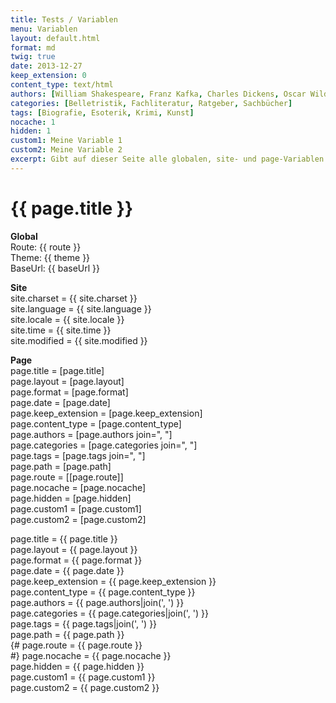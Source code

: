 ```yaml
---
title: Tests / Variablen
menu: Variablen
layout: default.html
format: md
twig: true
date: 2013-12-27
keep_extension: 0
content_type: text/html
authors: [William Shakespeare, Franz Kafka, Charles Dickens, Oscar Wilde]
categories: [Belletristik, Fachliteratur, Ratgeber, Sachbücher]
tags: [Biografie, Esoterik, Krimi, Kunst]
nocache: 1
hidden: 1
custom1: Meine Variable 1
custom2: Meine Variable 2
excerpt: Gibt auf dieser Seite alle globalen, site- und page-Variablen aus.
---
```


# {{ page.title }}

**Global**<br>
Route: {{ route }}<br>
Theme: {{ theme }}<br>
BaseUrl: {{ baseUrl }}<br>

**Site**<br>
site.charset = {{ site.charset }}<br>
site.language = {{ site.language }}<br>
site.locale = {{ site.locale }}<br>
site.time = {{ site.time }}<br>
site.modified = {{ site.modified }}<br>


**Page**<br>
page.title = [page.title]<br>
page.layout = [page.layout]<br>
page.format = [page.format]<br>
page.date = [page.date]<br>
page.keep_extension = [page.keep_extension]<br>
page.content_type = [page.content_type]<br>
page.authors = [page.authors join=", "]<br>
page.categories = [page.categories join=", "]<br>
page.tags = [page.tags join=", "]<br>
page.path = [page.path]<br>
page.route = [[page.route]]<br>
page.nocache = [page.nocache]<br>
page.hidden = [page.hidden]<br>
page.custom1 = [page.custom1]<br>
page.custom2 = [page.custom2]<br>

page.title = {{ page.title }}<br>
page.layout = {{ page.layout }}<br>
page.format = {{ page.format }}<br>
page.date = {{ page.date }}<br>
page.keep_extension = {{ page.keep_extension }}<br>
page.content_type = {{ page.content_type }}<br>
page.authors = {{ page.authors|join(', ') }}<br>
page.categories = {{ page.categories|join(', ') }}<br>
page.tags = {{ page.tags|join(', ') }}<br>
page.path = {{ page.path }}<br>
{# page.route = {{ page.route }}<br> #}
page.nocache = {{ page.nocache }}<br>
page.hidden = {{ page.hidden }}<br>
page.custom1 = {{ page.custom1 }}<br>
page.custom2 = {{ page.custom2 }}<br>
